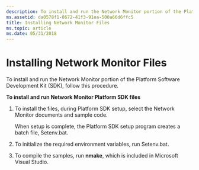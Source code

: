 ```yaml
---
description: To install and run the Network Monitor portion of the Platform Software Development Kit (SDK), follow this procedure.
ms.assetid: da0578f1-0672-41f3-91ea-500a66d6ffc5
title: Installing Network Monitor Files
ms.topic: article
ms.date: 05/31/2018
---
```


# Installing Network Monitor Files

To install and run the Network Monitor portion of the Platform Software Development Kit (SDK), follow this procedure.

**To install and run Network Monitor Platform SDK files**

1.  To install the files, during Platform SDK setup, select the Network Monitor documents and sample code.

    When setup is complete, the Platform SDK setup program creates a batch file, Setenv.bat.

2.  To initialize the required environment variables, run Setenv.bat.
3.  To compile the samples, run **nmake**, which is included in Microsoft Visual Studio.

 

 



